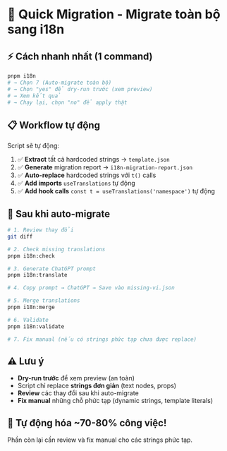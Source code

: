 # 🚀 Quick Migration - Migrate toàn bộ sang i18n

## ⚡ Cách nhanh nhất (1 command)

```bash
pnpm i18n
# → Chọn 7 (Auto-migrate toàn bộ)
# → Chọn "yes" để dry-run trước (xem preview)
# → Xem kết quả
# → Chạy lại, chọn "no" để apply thật
```

## 📋 Workflow tự động

Script sẽ tự động:

1. ✅ **Extract** tất cả hardcoded strings → `template.json`
2. ✅ **Generate** migration report → `i18n-migration-report.json`
3. ✅ **Auto-replace** hardcoded strings với `t()` calls
4. ✅ **Add imports** `useTranslations` tự động
5. ✅ **Add hook calls** `const t = useTranslations('namespace')` tự động

## 📝 Sau khi auto-migrate

```bash
# 1. Review thay đổi
git diff

# 2. Check missing translations
pnpm i18n:check

# 3. Generate ChatGPT prompt
pnpm i18n:translate

# 4. Copy prompt → ChatGPT → Save vào missing-vi.json

# 5. Merge translations
pnpm i18n:merge

# 6. Validate
pnpm i18n:validate

# 7. Fix manual (nếu có strings phức tạp chưa được replace)
```

## ⚠️ Lưu ý

- **Dry-run trước** để xem preview (an toàn)
- Script chỉ replace **strings đơn giản** (text nodes, props)
- **Review** các thay đổi sau khi auto-migrate
- **Fix manual** những chỗ phức tạp (dynamic strings, template literals)

## 🎯 Tự động hóa ~70-80% công việc!

Phần còn lại cần review và fix manual cho các strings phức tạp.

